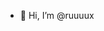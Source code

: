 - 👋 Hi, I’m @ruuuux

<!---
ruuuux/ruuuux is a ✨ special ✨ repository because its `README.md` (this file) appears on your GitHub profile.
You can click the Preview link to take a look at your changes.
--->
